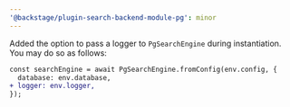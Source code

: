```yaml
---
'@backstage/plugin-search-backend-module-pg': minor
---
```


Added the option to pass a logger to `PgSearchEngine` during instantiation. You may do so as follows:

```diff
const searchEngine = await PgSearchEngine.fromConfig(env.config, {
  database: env.database,
+ logger: env.logger,
});
```
